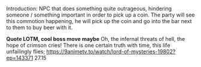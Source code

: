 Introduction: NPC that does something quite outrageous, hindering someone / something important in order to pick up a coin. The party will see this commotion happening, he will pick up the coin and go into the bar next to them to buy beer with it.


**Quote LOTM, cool boss move maybe**
Oh, the infernal threats of hell, the hope of crimson cries!
There is one certain truth with time, this life unfailingly flies;
https://9animetv.to/watch/lord-of-mysteries-19802?ep=143371 27.15